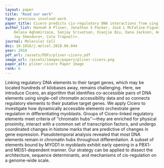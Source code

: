```yaml
---
layout: paper
title: "Read our work"
type: previous involved work
paper_title: Cicero predicts cis-regulatory DNA interactions from single-cell chromatin accessibility data
author_list: Hannah A Pliner, Jonathan S Packer, José L McFaline-Figueroa, Darren A Cusanovich, Riza M Daza, 
    Delasa Aghamirzaie, Sanjay Srivatsan, Xiaojie Qiu, Dana Jackson, Anna Minkina, Andrew C Adey, Frank J Steemers, 
    Jay Shendure+, Cole Trapnell+.
journal: Molecular Cell
doi: 10.1016/j.molcel.2018.06.044
year: 2018
pdf_url: /assets/PDFs/pliner-cicero.pdf
image_url: /assets/images/papers/pliner-cicero.png
paper_alt: pliner-cicero Paper Image
rank: 6
---
```


Linking regulatory DNA elements to their target genes, which may be located hundreds of kilobases away, remains 
challenging. Here, we introduce Cicero, an algorithm that identifies co-accessible pairs of DNA elements using 
single-cell chromatin accessibility data and so connects regulatory elements to their putative target genes. We apply 
Cicero to investigate how dynamically accessible elements orchestrate gene regulation in differentiating myoblasts. 
Groups of Cicero-linked regulatory elements meet criteria of ‘‘chromatin hubs’’—they are enriched for physical 
proximity, interact with a common set of transcription factors, and undergo coordinated changes in histone marks that 
are predictive of changes in gene expression. Pseudotemporal analysis revealed that most DNA elements remain in 
chromatin hubs throughout differentiation. A subset of elements bound by MYOD1 in myoblasts exhibit early opening in a 
PBX1- and MEIS1-dependent manner. Our strategy can be applied to dissect the architecture, sequence determinants, 
and mechanisms of cis-regulation on a genome-wide scale.